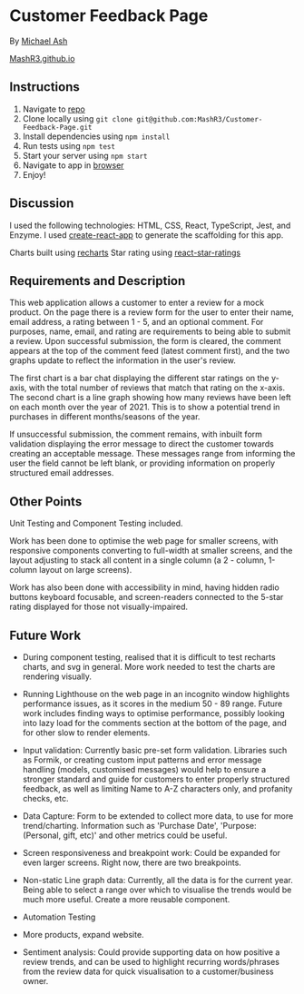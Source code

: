 
# Customer Feedback Page

By [Michael Ash](michaelash17@gmail.com)

[MashR3.github.io](https://github.com/MashR3)

## Instructions

1. Navigate to [repo](https://github.com/MashR3/Customer-Feedback-Page)
2. Clone locally using
   `git clone git@github.com:MashR3/Customer-Feedback-Page.git`
3. Install dependencies using `npm install`
4. Run tests using `npm test`
5. Start your server using `npm start`
6. Navigate to app in [browser](http://localhost:3000)
7. Enjoy!

## Discussion

I used the following technologies: HTML, CSS, React, TypeScript, Jest, and Enzyme.
I used [create-react-app](https://goo.gl/26jfy4)
to generate the scaffolding for this app.

Charts built using [recharts](https://github.com/recharts/recharts)
Star rating using [react-star-ratings](https://github.com/ekeric13/react-star-ratings)

## Requirements and Description

This web application allows a customer to enter a review for a mock product. On the page there is a review form for the user to enter their name, email address, a rating between 1 - 5, and an optional comment. For purposes, name, email, and rating are requirements to being able to submit a review. Upon successful submission, the form is cleared, the comment appears at the top of the comment feed (latest comment first), and the two graphs update to reflect the information in the user's review. 

The first chart is a bar chat displaying the different star ratings on the y-axis, with the total number of reviews that match that rating on the x-axis. The second chart is a line graph showing how many reviews have been left on each month over the year of 2021. This is to show a potential trend in purchases in different months/seasons of the year. 

If unsuccessful submission, the comment remains, with inbuilt form validation displaying the error message to direct the customer towards creating an acceptable message. These messages range from informing the user the field cannot be left blank, or providing information on properly structured email addresses.

## Other Points

Unit Testing and Component Testing included. 

Work has been done to optimise the web page for smaller screens, with responsive components converting to full-width at smaller screens, and the layout adjusting to stack all content in a single column (a 2 - column, 1-column layout on large screens).

Work has also been done with accessibility in mind, having hidden radio buttons keyboard focusable, and screen-readers connected to the 5-star rating displayed for those not visually-impaired.

## Future Work

* During component testing, realised that it is difficult to test recharts charts, and svg in general. More work needed to test the charts are rendering visually.

* Running Lighthouse on the web page in an incognito window highlights performance issues, as it scores in the medium 50 - 89 range. Future work includes finding ways to optimise performance, possibly looking into lazy load for the comments section at the bottom of the page, and for other slow to render elements.

* Input validation: Currently basic pre-set form validation. Libraries such as Formik, or creating custom input patterns and error message handling (models, customised messages) would help to ensure a stronger standard and guide for customers to enter properly structured feedback, as well as limiting Name to A-Z characters only, and profanity checks, etc.

* Data Capture: Form to be extended to collect more data, to use for more trend/charting. Information such as 'Purchase Date', 'Purpose: (Personal, gift, etc)' and other metrics could be useful.

* Screen responsiveness and breakpoint work: Could be expanded for even larger screens. Right now, there are two breakpoints.

* Non-static Line graph data: Currently, all the data is for the current year. Being able to select a range over which to visualise the trends would be much more useful. Create a more reusable component.

* Automation Testing

* More products, expand website.

* Sentiment analysis: Could provide supporting data on how positive a review trends, and can be used to highlight recurring words/phrases from the review data for quick visualisation to a customer/business owner.